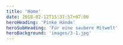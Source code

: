 ```yaml
---
title: 'Home'
date: 2018-02-12T15:37:57+07:00
heroHeading: 'Pinke Hände'
heroSubHeading: 'Für eine saubere Mitwelt'
heroBackground: 'images/3-1.jpg'
---
```

